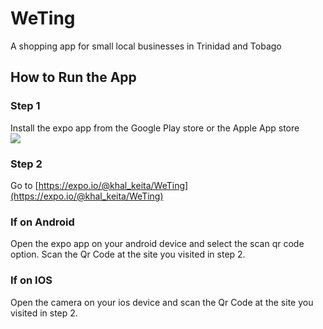 # WeTing
A shopping app for small local businesses in Trinidad and Tobago
## How to Run the App
### Step 1
Install the expo app from the Google Play store or the Apple App store  
![](https://i.imgur.com/51VnF13.png)
### Step 2
Go to [https://expo.io/@khal_keita/WeTing](https://expo.io/@khal_keita/WeTing)
### If on Android
Open the expo app on your android device and select the scan qr code option. Scan the Qr Code at the site you visited in step 2.
### If on IOS
Open the camera on your ios device and scan the Qr Code at the site you visited in step 2.
